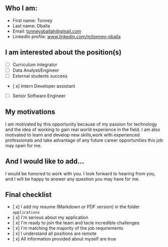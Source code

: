 ## Who I am:

- First name: Tonney
- Last name: Oballa
- Email: tonneyoballah@gmail.com
- LinkedIn profile: www.linkedin.com/in/tonney-oballa

## I am interested about the position(s)

<!-- Check the postion(s) you are interested in -->
- [ ] Curriculum Integrator
- [ ] Data Analyst/Engineer
- [ ] External students success
- [ x] Intern Developer assistant
- [ ] Senior Software Engineer

## My motivations

<!-- Describe your motivation to join the team and for the position(s) -->
I am motivated by this opportunity because of my passion for technology and the idea of working to gain real world experience in the field. 
I am also motivated to learn and develop new skills,work with experienced professionals and take advantage of any future career opportunities this job may open for me.

## And I would like to add...

<!-- Add any other information that can describe you here -->
I would be honored to work with you. I look forward to hearing from you, and I will be happy to answer any question you may have for me.

## Final checklist

<!-- Make sure to check all these items -->

- [ x] I add my resume (Markdown or PDF version) in the folder `applications`
- [ x] I'm serious about my application
- [ x] I'm ready to join the team and tacle incredible challenges
- [ x] I'm matching the majority of the job requirements
- [ x] I understand all positions are remote
- [ x] All information provided about myself are true
